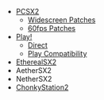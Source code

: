 - [PCSX2](https://github.com/PCSX2/pcsx2)
  - [Widescreen Patches](https://github.com/PCSX2/pcsx2_patches)
  - [60fps Patches](https://github.com/PeterDelta/PCSX2)
- [Play!](https://github.com/jpd002/Play-)
  - [Direct](https://purei.org/downloads/play/stable/)
  - [Play Compatibility](https://github.com/jpd002/Play-Compatibility)
- [EtherealSX2](https://github.com/Trixarian/EtherealSX2)
- AetherSX2
- NetherSX2
- [ChonkyStation2](https://github.com/liuk7071/ChonkyStation2)
